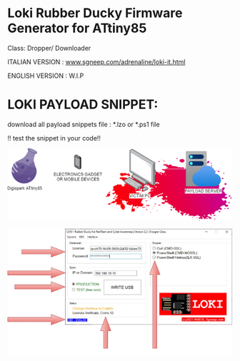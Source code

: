 # Loki Rubber Ducky Firmware Generator for ATtiny85
Class: Dropper/ Downloader

ITALIAN VERSION : www.sgneep.com/adrenaline/loki-it.html

ENGLISH VERSION : W.I.P

# LOKI PAYLOAD SNIPPET:
download all payload snippets file : *.lzo or *.ps1 file

!! test the snippet in your code!! 

<p align="center">

![LOKI](./LOKI_BANNER.png)

![LOKI](./LOKI_SCR_W.png)

  </p>

